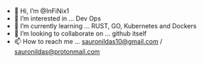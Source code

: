 - 👋 Hi, I’m @InFiNix1
- 👀 I’m interested in ... Dev Ops
- 🌱 I’m currently learning ... RUST, GO, Kubernetes and Dockers
- 💞️ I’m looking to collaborate on ... github itself
- 📫 How to reach me ... sauronildas10@gmail.com / sauronildas@protonmail.com

<!---
InFiNix1/InFiNix1 is a ✨ special ✨ repository because its `README.md` (this file) appears on your GitHub profile.
You can click the Preview link to take a look at your changes.
--->
